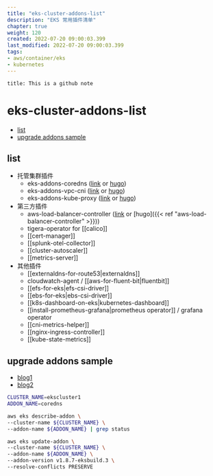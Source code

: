 ```yaml
---
title: "eks-cluster-addons-list"
description: "EKS 常用插件清单"
chapter: true
weight: 120
created: 2022-07-20 09:00:03.399
last_modified: 2022-07-20 09:00:03.399
tags: 
- aws/container/eks 
- kubernetes 
---
```


```ad-attention
title: This is a github note

```

# eks-cluster-addons-list

- [list](#list)
- [upgrade addons sample](#upgrade-addons-sample)

## list

- 托管集群插件
	- eks-addons-coredns ([link](eks-addons-coredns.md) or [hugo](eks-addons-coredns))
	- eks-addons-vpc-cni ([link](eks-addons-vpc-cni.md) or [hugo](eks-addons-vpc-cni))
	- eks-addons-kube-proxy ([link](eks-addons-kube-proxy.md) or [hugo](eks-addons-kube-proxy))
- 第三方插件
	- aws-load-balancer-controller ([link](aws-load-balancer-controller.md) or [hugo]({{< ref "aws-load-balancer-controller" >}}))
	 - tigera-operator for [[calico]]  
	- [[cert-manager]] 
	- [[splunk-otel-collector]] 
	- [[cluster-autoscaler]] 
	- [[metrics-server]] 
- 其他插件
	- [[externaldns-for-route53|externaldns]] 
	- cloudwatch-agent / [[aws-for-fluent-bit|fluentbit]] 
	- [[efs-for-eks|efs-csi-driver]] 
	- [[ebs-for-eks|ebs-csi-driver]] 
	- [[k8s-dashboard-on-eks|kubernetes-dashboard]] 
	- [[install-prometheus-grafana|prometheus operator]] / grafana operator
	- [[cni-metrics-helper]] 
	- [[nginx-ingress-controller]] 
	- [[kube-state-metrics]] 

## upgrade addons sample
- [blog1](https://aws.amazon.com/blogs/containers/amazon-eks-add-ons-preserve-customer-edits/)
- [blog2](https://aws.amazon.com/cn/blogs/containers/amazon-eks-add-ons-advanced-configuration/)
```sh
CLUSTER_NAME=ekscluster1
ADDON_NAME=coredns

aws eks describe-addon \
--cluster-name ${CLUSTER_NAME} \
--addon-name ${ADDON_NAME} | grep status

aws eks update-addon \
--cluster-name ${CLUSTER_NAME} \
--addon-name ${ADDON_NAME} \
--addon-version v1.8.7-eksbuild.3 \
--resolve-conflicts PRESERVE

```


